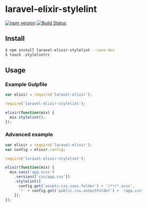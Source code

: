 # laravel-elixir-stylelint

[![npm version](https://badge.fury.io/js/laravel-elixir-stylelint.svg)](https://badge.fury.io/js/laravel-elixir-stylelint)
[![Build Status](https://travis-ci.org/ponko2/laravel-elixir-stylelint.svg?branch=master)](https://travis-ci.org/ponko2/laravel-elixir-stylelint)

## Install

```sh
$ npm install laravel-elixir-stylelint --save-dev
$ touch .stylelintrc
```

## Usage

### Example Gulpfile

```javascript
var elixir = require('laravel-elixir');

require('laravel-elixir-stylelint');

elixir(function(mix) {
  mix.stylelint();
});
```

### Advanced example

```javascript
var elixir = require('laravel-elixir');
var config = elixir.config;

require('laravel-elixir-stylelint');

elixir(function(mix) {
  mix.sass('app.scss')
    .version(['css/app.css'])
    .stylelint([
      config.get('assets.css.sass.folder') + '/**/*.scss',
      '!' + config.get('public.css.outputFolder') + '/app.css'
    ]);
});
```

